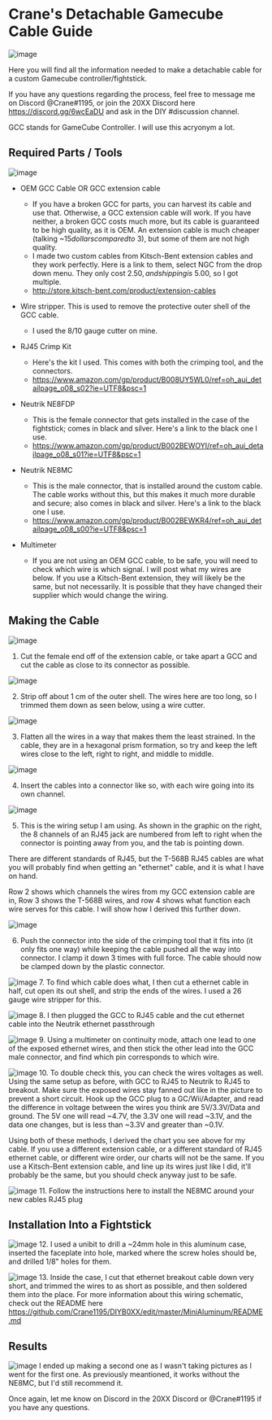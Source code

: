 # Crane's Detachable Gamecube Cable Guide
![image](https://i.imgur.com/GE0oSzS.jpg)

Here you will find all the information needed to make a detachable cable for a custom Gamecube controller/fightstick.

If you have any questions regarding the process, feel free to message me on Discord @Crane#1195, or join the 20XX Discord here https://discord.gg/6wcEaDU and ask in the DIY #discussion channel.

GCC stands for GameCube Controller. I will use this acryonym a lot.

## Required Parts / Tools
![image](https://i.imgur.com/d0LrhKp.jpg)

- OEM GCC Cable OR GCC extension cable
    - If you have a broken GCC for parts, you can harvest its cable and use that. Otherwise, a GCC extension cable will work. If you have neither, a broken GCC costs much more, but its cable is guaranteed to be high quality, as it is OEM. An extension cable is much cheaper (talking ~$15 dollars compared to ~$3), but some of them are not high quality.
    - I made two custom cables from Kitsch-Bent extension cables and they work perfectly. Here is a link to them, select NGC from the drop down menu. They only cost $2.50, and shipping is ~$5.00, so I got multiple.
    - http://store.kitsch-bent.com/product/extension-cables

- Wire stripper. This is used to remove the protective outer shell of the GCC cable.
    - I used the 8/10 gauge cutter on mine.

- RJ45 Crimp Kit
    - Here's the kit I used. This comes with both the crimping tool, and the connectors.
    - https://www.amazon.com/gp/product/B008UY5WL0/ref=oh_aui_detailpage_o08_s02?ie=UTF8&psc=1

- Neutrik NE8FDP
    - This is the female connector that gets installed in the case of the fightstick; comes in black and silver. Here's a link to the black one I use.
    - https://www.amazon.com/gp/product/B002BEWOYI/ref=oh_aui_detailpage_o08_s01?ie=UTF8&psc=1

- Neutrik NE8MC
    - This is the male connector, that is installed around the custom cable. The cable works without this, but this makes it much more durable and secure; also comes in black and silver. Here's a link to the black one I use.
    - https://www.amazon.com/gp/product/B002BEWKR4/ref=oh_aui_detailpage_o08_s00?ie=UTF8&psc=1

- Multimeter
    - If you are not using an OEM GCC cable, to be safe, you will need to check which wire is which signal. I will post what my wires are below. If you use a Kitsch-Bent extension, they will likely be the same, but not necessarily. It is possible that they have changed their supplier which would change the wiring.

## Making the Cable

![image](https://i.imgur.com/LQqzNMS.png)

1. Cut the female end off of the extension cable, or take apart a GCC and cut the cable as close to its connector as possible.

![image](https://i.imgur.com/5HPw1Qv.png)

2. Strip off about 1 cm of the outer shell. The wires here are too long, so I trimmed them down as seen below, using a wire cutter.

![image](https://i.imgur.com/wFUA6A8.jpg)

3. Flatten all the wires in a way that makes them the least strained. In the cable, they are in a hexagonal prism formation, so try and keep the left wires close to the left, right to right, and middle to middle.

![image](https://i.imgur.com/Pqwgi6K.jpg)

4. Insert the cables into a connector like so, with each wire going into its own channel.

![image](https://i.imgur.com/J3xk5w4.png)

5. This is the wiring setup I am using. As shown in the graphic on the right, the 8 channels of an RJ45 jack are numbered from left to right when the connector is pointing away from you, and the tab is pointing down.

There are different standards of RJ45, but the T-568B RJ45 cables are what you will probably find when getting an "ethernet" cable, and it is what I have on hand.

Row 2 shows which channels the wires from my GCC extension cable are in, Row 3 shows the T-568B wires, and row 4 shows what    function each wire serves for this cable. I will show how I derived this further down.

![image](https://i.imgur.com/se9NOxf.png)

6. Push the connector into the side of the crimping tool that it fits into (it only fits one way) while keeping the cable pushed all the way into connector. I clamp it down 3 times with full force. The cable should now be clamped down by the plastic connector.

![image](https://i.imgur.com/hin4jyK.jpg)
7. To find which cable does what, I then cut a ethernet cable in half, cut open its out shell, and strip the ends of the wires. I used a 26 gauge wire stripper for this.

![image](https://i.imgur.com/3NI6gs5.jpg)
8. I then plugged the GCC to RJ45 cable and the cut ethernet cable into the Neutrik ethernet passthrough

![image](https://i.imgur.com/6bA8qXR.jpg)
9. Using a multimeter on continuity mode, attach one lead to one of the exposed ethernet wires, and then stick the other lead into the GCC male connector, and find which pin corresponds to which wire.

![image](https://i.imgur.com/xyE5hu6.jpg)
10. To double check this, you can check the wires voltages as well. Using the same setup as before, with GCC to RJ45 to Neutrik to RJ45 to breakout. Make sure the exposed wires stay fanned out like in the picture to prevent a short circuit. Hook up the GCC plug to a GC/Wii/Adapter, and read the difference in voltage between the wires you think are 5V/3.3V/Data and ground. The 5V one will read ~4.7V, the 3.3V one will read ~3.1V, and the data one changes, but is less than ~3.3V and greater than ~0.1V.

Using both of these methods, I derived the chart you see above for my cable. If you use a different extension cable, or a different standard of RJ45 ethernet cable, or different wire order, our charts will not be the same. If you use a Kitsch-Bent extension cable, and line up its wires just like I did, it'll probably be the same, but you should check anyway just to be safe.

![image](https://i.imgur.com/bK22Elt.jpg)
11. Follow the instructions here to install the NE8MC around your new cables RJ45 plug

## Installation Into a Fightstick

![image](https://i.imgur.com/IVrTkXu.jpg)
12. I used a unibit to drill a ~24mm hole in this aluminum case, inserted the faceplate into hole, marked where the screw holes should be, and drilled 1/8" holes for them.

![image](https://i.imgur.com/GIs4zBX.jpg)
13. Inside the case, I cut that ethernet breakout cable down very short, and trimmed the wires to as short as possible, and then soldered them into the place. For more information about this wiring schematic, check out the README here https://github.com/Crane1195/DIYB0XX/edit/master/MiniAluminum/README.md

## Results
![image](https://i.imgur.com/GE0oSzS.jpg)
I ended up making a second one as I wasn't taking pictures as I went for the first one. As previously meantioned, it works without the NE8MC, but I'd still recommend it.

Once again, let me know on Discord in the 20XX Discord or @Crane#1195 if you have any questions.
